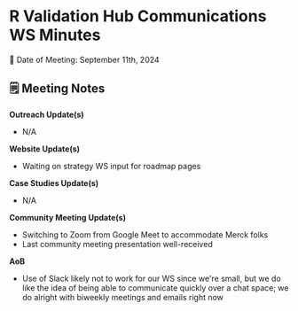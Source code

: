 # R Validation Hub Communications WS Minutes

📅 Date of Meeting: September 11th, 2024

## 🗒️ Meeting Notes

**Outreach Update(s)**

- N/A  

**Website Update(s)**

- Waiting on strategy WS input for roadmap pages  

**Case Studies Update(s)**

- N/A  

**Community Meeting Update(s)**

- Switching to Zoom from Google Meet to accommodate Merck folks  
- Last community meeting presentation well-received

**AoB**

- Use of Slack likely not to work for our WS since we're small, but we do like the idea of being able to communicate quickly over a chat space; we do alright with biweekly meetings and emails right now